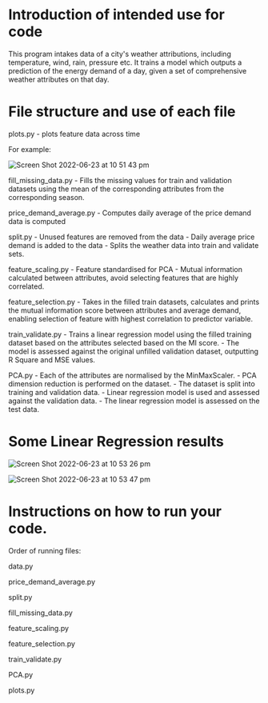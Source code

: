 
# Introduction of intended use for code
   This program intakes data of a city's weather attributions, including 
   temperature, wind, rain, pressure etc. It trains a model which outputs
   a prediction of the energy demand of a day, given a set of comprehensive
   weather attributes on that day.


# File structure and use of each file
   plots.py 
        - plots feature data across time
    
   For example:
   
   ![Screen Shot 2022-06-23 at 10 51 43 pm](https://user-images.githubusercontent.com/107828138/175302832-63f9ee6b-5579-4489-a5b6-93affd0230e7.png)


   fill_missing_data.py
       - Fills the missing values for train and validation datasets using the
      mean of the corresponding attributes from the corresponding season.
        
   price_demand_average.py
       - Computes daily average of the price demand data is computed
    
   split.py
       - Unused features are removed from the data
       - Daily average price demand is added to the data
       - Splits the weather data into train and validate sets.
    
   feature_scaling.py
       - Feature standardised for PCA
       - Mutual information calculated between attributes, avoid selecting
          features that are highly correlated.

   feature_selection.py
       - Takes in the filled train datasets, calculates and prints the mutual
         information score between attributes and average demand, enabling selection of feature with highest correlation to predictor variable.

   train_validate.py
       - Trains a linear regression model using the filled training dataset
         based on the attributes selected based on the MI score.
       - The model is assessed against the original unfilled validation dataset,
         outputting R Square and MSE values.

   PCA.py
       - Each of the attributes are normalised by the MinMaxScaler.
       - PCA dimension reduction is performed on the dataset.
       - The dataset is split into training and validation data.
       - Linear regression model is used and assessed against the validation data.
       - The linear regression model is assessed on the test data. 

# Some Linear Regression results

![Screen Shot 2022-06-23 at 10 53 26 pm](https://user-images.githubusercontent.com/107828138/175303166-84fb7307-a63d-4a84-bed2-be8032cc8bd8.png)

![Screen Shot 2022-06-23 at 10 53 47 pm](https://user-images.githubusercontent.com/107828138/175303236-380888ea-20ae-4255-8808-2a5395c53681.png)


# Instructions on how to run your code.

   Order of running files:
   
   data.py
        
   price_demand_average.py
        
   split.py
        
   fill_missing_data.py
        
   feature_scaling.py
        
   feature_selection.py
        
   train_validate.py
        
   PCA.py
        
   plots.py
        
